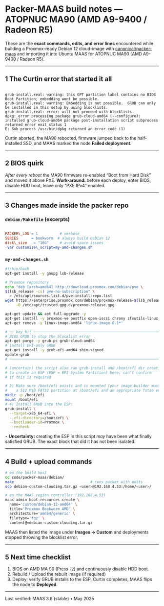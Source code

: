 # Packer-MAAS build notes — ATOPNUC MA90 (AMD A9-9400 / Radeon R5)

These are the **exact commands, edits, and error lines** encountered while
building a Proxmox-ready Debian 12 cloud-image with
[canonical/packer-maas](https://github.com/canonical/packer-maas) and importing
it into Ubuntu MAAS for ATOPNUC MA90 (AMD A9-9400 / Radeon R5).

---

## 1  The Curtin error that started it all

```text

grub-install.real: warning: this GPT partition label contains no BIOS Boot Partition; embedding wont be possible.
grub-install.real: warning: Embedding is not possible.  GRUB can only be installed in this setup by using blocklists.
grub-install.real: error: will not proceed with blocklists.
dpkg: error processing package grub-cloud-amd64 (--configure):
installed grub-cloud-amd64 package post-installation script subprocess returned error exit status 1
E: Sub-process /usr/bin/dpkg returned an error code (1)

```

Curtin aborted, the MA90 rebooted, firmware jumped back to the half-installed
SSD, and MAAS marked the node **Failed deployment**.

---

## 2  BIOS quirk

*After every reboot* the MA90 firmware re-enabled “Boot from Hard Disk” and
moved it above PXE.
**Work-around:** before each deploy, enter BIOS, disable HDD boot, leave only
“PXE IPv4” enabled.

---

## 3  Changes made inside the packer repo

### `debian/Makefile` (excerpts)

```Makefile

PACKER\_LOG = 1          # verbose
SERIES      = bookworm  # always build Debian 12
disk\_size   = "16G"     # avoid space issues
-var customize\_script=my-amd-changes.sh

```

### `my-amd-changes.sh`

```bash
#!/bin/bash
apt-get install -y gnupg lsb-release

# Proxmox repository
echo "deb [arch=amd64] http://download.proxmox.com/debian/pve \
$(lsb_release -cs) pve-no-subscription" \
  > /etc/apt/sources.list.d/pve-install-repo.list
wget https://enterprise.proxmox.com/debian/proxmox-release-$(lsb_release -cs).gpg \
     -O /etc/apt/trusted.gpg.d/proxmox-release.gpg

apt-get update && apt full-upgrade -y
apt-get install -y proxmox-ve postfix open-iscsi chrony zfsutils-linux zfs-initramfs
apt-get remove -y linux-image-amd64 'linux-image-6.1*'

# ── key bit ──────────────────────────────────────────────────────────── purge
# BIOS GRUB to stop the blocklist error
apt-get purge -y grub-pc grub-cloud-amd64
# install EFI-only GRUB
apt-get install -y grub-efi-amd64 shim-signed
update-grub
# ───────────────────────────────────────────────────────────────────────

# (uncertain) the script also ran grub-install and /boot/efi dir creation
# to create an ESP (ESP = EFI System Partition) here; can't confirm
# if this is required

# 3) Make sure /boot/efi exists and is mounted (your image builder must have created
#    a 512 MiB FAT32 partition at /boot/efi and an appropriate fstab entry):
mkdir -p /boot/efi
mount /boot/efi
# 4) Install GRUB into the ESP:
grub-install \
  --target=x86_64-efi \
  --efi-directory=/boot/efi \
  --bootloader-id=Proxmox \
  --recheck

```

‣ **Uncertainty:** creating the ESP in this script *may* have been what finally
satisfied GRUB. The exact block that did it has not been isolated.

---

## 4  Build + upload commands

```bash
# on the build host
cd code/packer-maas/debian/
make                                   # runs packer with edits
scp debian-custom-cloudimg.tar.gz <user>@192.168.4.53:/home/<user>/
```

```bash
# on the MAAS region controller (192.168.4.53)
maas admin boot-resources create \
  name='custom/debian-12-amd64' \
  title='Proxmox Bookworm AMD' \
  architecture='amd64/generic' \
  filetype='tgz' \
  content@=debian-custom-cloudimg.tar.gz
```

MAAS then listed the image under **Images → Custom** and deployments stopped
throwing the blocklist error.

---

## 5  Next time checklist

1. BIOS on AMD MA 90 (Press `F2`) and continuously disable HDD boot.
2. Rebuild / Upload the rebuilt image (if required)
3. Deploy; verify GRUB installs to the ESP, Curtin completes, MAAS flips the
   node to **Deployed**.

---

Last verified: MAAS 3.6 (stable) • May 2025
